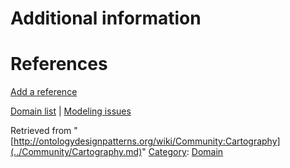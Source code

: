 #  Additional information


#  References


[Add a reference](index.php@title=Odp%253AAdd_reference&subject=../Community/Cartography.md "http://ontologydesignpatterns.org/wiki/index.php?title=Odp:Add_reference&subject=Community%3ACartography")


  




[Domain list](../Community/Domain.md "Community:Domain") | [Modeling issues](../Community/Main.md "Community:Main")


Retrieved from "[http://ontologydesignpatterns.org/wiki/Community:Cartography](../Community/Cartography.md)"
 [Category](http://ontologydesignpatterns.org/wiki/Special:Categories "Special:Categories"): [Domain](../Category/Domain.md "Category:Domain")